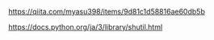 https://qiita.com/myasu398/items/9d81c1d58816ae60db5b

https://docs.python.org/ja/3/library/shutil.html
